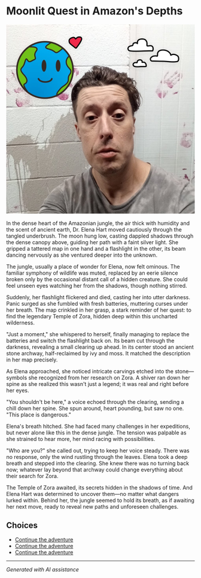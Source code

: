 # Moonlit Quest in Amazon's Depths

![Moonlit Quest in Amazon's Depths](../input_images/314598570_5848149695279418_2663164436116368473_n.jpg)

In the dense heart of the Amazonian jungle, the air thick with humidity and the scent of ancient earth, Dr. Elena Hart moved cautiously through the tangled underbrush. The moon hung low, casting dappled shadows through the dense canopy above, guiding her path with a faint silver light. She gripped a tattered map in one hand and a flashlight in the other, its beam dancing nervously as she ventured deeper into the unknown.

The jungle, usually a place of wonder for Elena, now felt ominous. The familiar symphony of wildlife was muted, replaced by an eerie silence broken only by the occasional distant call of a hidden creature. She could feel unseen eyes watching her from the shadows, though nothing stirred.

Suddenly, her flashlight flickered and died, casting her into utter darkness. Panic surged as she fumbled with fresh batteries, muttering curses under her breath. The map crinkled in her grasp, a stark reminder of her quest: to find the legendary Temple of Zora, hidden deep within this uncharted wilderness.

"Just a moment," she whispered to herself, finally managing to replace the batteries and switch the flashlight back on. Its beam cut through the darkness, revealing a small clearing up ahead. In its center stood an ancient stone archway, half-reclaimed by ivy and moss. It matched the description in her map precisely.

As Elena approached, she noticed intricate carvings etched into the stone—symbols she recognized from her research on Zora. A shiver ran down her spine as she realized this wasn't just a legend; it was real and right before her eyes.

"You shouldn't be here," a voice echoed through the clearing, sending a chill down her spine. She spun around, heart pounding, but saw no one. "This place is dangerous."

Elena's breath hitched. She had faced many challenges in her expeditions, but never alone like this in the dense jungle. The tension was palpable as she strained to hear more, her mind racing with possibilities.

"Who are you?" she called out, trying to keep her voice steady. There was no response, only the wind rustling through the leaves. Elena took a deep breath and stepped into the clearing. She knew there was no turning back now; whatever lay beyond that archway could change everything about their search for Zora.

The Temple of Zora awaited, its secrets hidden in the shadows of time. And Elena Hart was determined to uncover them—no matter what dangers lurked within. Behind her, the jungle seemed to hold its breath, as if awaiting her next move, ready to reveal new paths and unforeseen challenges.


## Choices

* [Continue the adventure](./20221113_161512.md)
* [Continue the adventure](./20221013_125636.md)
* [Continue the adventure](./20221013_144305.md)


---
*Generated with AI assistance*
